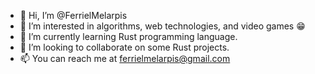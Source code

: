 - 👋 Hi, I’m @FerrielMelarpis
- 👀 I’m interested in algorithms, web technologies, and video games 😁
- 🌱 I’m currently learning Rust programming language.
- 💞️ I’m looking to collaborate on some Rust projects.
- 📫 You can reach me at [ferrielmelarpis@gmail.com](mailto:ferrielmelarpis@gmail.com)
